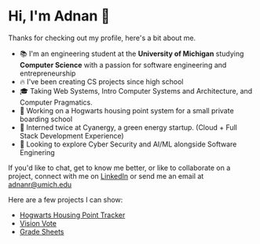 # Hi, I'm Adnan 👋

Thanks for checking out my profile, here's a bit about me.

- 📚 I'm an engineering student at the **University of Michigan** studying **Computer Science** with a passion for software engineering and entrepreneurship
- 🔥 I've been creating CS projects since high school
- 🎓 Taking Web Systems, Intro Computer Systems and Architecture, and Computer Pragmatics.
- 🚀 Working on a Hogwarts housing point system for a small private boarding school
- 🫧 Interned twice at Cyanergy, a green energy startup. (Cloud + Full Stack Development Experience)
- 🌱 Looking to explore Cyber Security and AI/ML alongside Software Enginering

If you'd like to chat, get to know me better, or like to collaborate on a project, connect with me on [LinkedIn](https://www.linkedin.com/in/-adnan-rashid/) or send me an email at [adnanr@umich.edu](mailto:adnanr@umich.edu)

Here are a few projects I can show:
- [Hogwarts Housing Point Tracker](https://github.com/Mahad-al-Zahra-USA/Hogwarts) 
- [Vision Vote](https://github.com/shivanshnu/Mhacks-political_map) 
- [Grade Sheets](https://github.com/Adhijaan/GradeSheets) 
